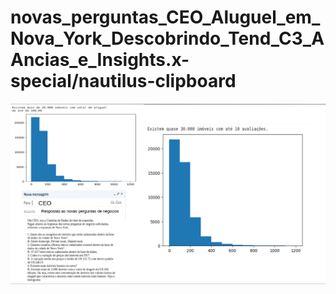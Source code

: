 # novas_perguntas_CEO_Aluguel_em_Nova_York_Descobrindo_Tend_C3_AAncias_e_Insights.x-special/nautilus-clipboard
![resposta ao CEO](https://github.com/paullacelis/novas_perguntas_CEO_Aluguel_em_Nova_York_Descobrindo_Tend_C3_AAncias_e_Insights/blob/main/image.png?raw=true
)


          
